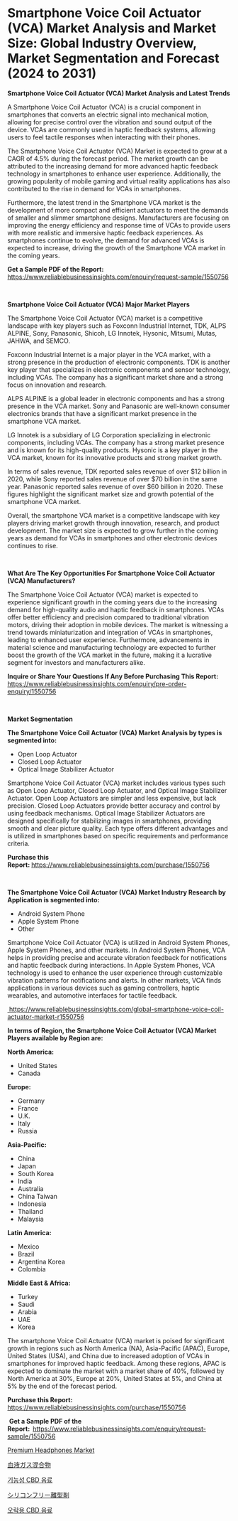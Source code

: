 <p><h1>Smartphone Voice Coil Actuator (VCA) Market Analysis and Market Size: Global Industry Overview, Market Segmentation and Forecast (2024 to 2031)</h1></p><p><strong>Smartphone Voice Coil Actuator (VCA) Market Analysis and Latest Trends</strong></p>
<p><p>A Smartphone Voice Coil Actuator (VCA) is a crucial component in smartphones that converts an electric signal into mechanical motion, allowing for precise control over the vibration and sound output of the device. VCAs are commonly used in haptic feedback systems, allowing users to feel tactile responses when interacting with their phones.</p><p>The Smartphone Voice Coil Actuator (VCA) Market is expected to grow at a CAGR of 4.5% during the forecast period. The market growth can be attributed to the increasing demand for more advanced haptic feedback technology in smartphones to enhance user experience. Additionally, the growing popularity of mobile gaming and virtual reality applications has also contributed to the rise in demand for VCAs in smartphones.</p><p>Furthermore, the latest trend in the Smartphone VCA market is the development of more compact and efficient actuators to meet the demands of smaller and slimmer smartphone designs. Manufacturers are focusing on improving the energy efficiency and response time of VCAs to provide users with more realistic and immersive haptic feedback experiences. As smartphones continue to evolve, the demand for advanced VCAs is expected to increase, driving the growth of the Smartphone VCA market in the coming years.</p></p>
<p><strong>Get a Sample PDF of the Report:&nbsp;</strong> <a href="https://www.reliablebusinessinsights.com/enquiry/request-sample/1550756">https://www.reliablebusinessinsights.com/enquiry/request-sample/1550756</a></p>
<p>&nbsp;</p>
<p><strong>Smartphone Voice Coil Actuator (VCA) Major Market Players</strong></p>
<p><p>The Smartphone Voice Coil Actuator (VCA) market is a competitive landscape with key players such as Foxconn Industrial Internet, TDK, ALPS ALPINE, Sony, Panasonic, Shicoh, LG Innotek, Hysonic, Mitsumi, Mutas, JAHWA, and SEMCO.</p><p>Foxconn Industrial Internet is a major player in the VCA market, with a strong presence in the production of electronic components. TDK is another key player that specializes in electronic components and sensor technology, including VCAs. The company has a significant market share and a strong focus on innovation and research.</p><p>ALPS ALPINE is a global leader in electronic components and has a strong presence in the VCA market. Sony and Panasonic are well-known consumer electronics brands that have a significant market presence in the smartphone VCA market.</p><p>LG Innotek is a subsidiary of LG Corporation specializing in electronic components, including VCAs. The company has a strong market presence and is known for its high-quality products. Hysonic is a key player in the VCA market, known for its innovative products and strong market growth.</p><p>In terms of sales revenue, TDK reported sales revenue of over $12 billion in 2020, while Sony reported sales revenue of over $70 billion in the same year. Panasonic reported sales revenue of over $60 billion in 2020. These figures highlight the significant market size and growth potential of the smartphone VCA market.</p><p>Overall, the smartphone VCA market is a competitive landscape with key players driving market growth through innovation, research, and product development. The market size is expected to grow further in the coming years as demand for VCAs in smartphones and other electronic devices continues to rise.</p></p>
<p>&nbsp;</p>
<p><strong>What Are The Key Opportunities For Smartphone Voice Coil Actuator (VCA) Manufacturers?</strong></p>
<p><p>The Smartphone Voice Coil Actuator (VCA) market is expected to experience significant growth in the coming years due to the increasing demand for high-quality audio and haptic feedback in smartphones. VCAs offer better efficiency and precision compared to traditional vibration motors, driving their adoption in mobile devices. The market is witnessing a trend towards miniaturization and integration of VCAs in smartphones, leading to enhanced user experience. Furthermore, advancements in material science and manufacturing technology are expected to further boost the growth of the VCA market in the future, making it a lucrative segment for investors and manufacturers alike.</p></p>
<p><strong>Inquire or Share Your Questions If Any Before Purchasing This Report:</strong> <a href="https://www.reliablebusinessinsights.com/enquiry/pre-order-enquiry/1550756">https://www.reliablebusinessinsights.com/enquiry/pre-order-enquiry/1550756</a></p>
<p>&nbsp;</p>
<p><strong>Market Segmentation</strong></p>
<p><strong>The Smartphone Voice Coil Actuator (VCA) Market Analysis by types is segmented into:</strong></p>
<p><ul><li>Open Loop Actuator</li><li>Closed Loop Actuator</li><li>Optical Image Stabilizer Actuator</li></ul></p>
<p><p>Smartphone Voice Coil Actuator (VCA) market includes various types such as Open Loop Actuator, Closed Loop Actuator, and Optical Image Stabilizer Actuator. Open Loop Actuators are simpler and less expensive, but lack precision. Closed Loop Actuators provide better accuracy and control by using feedback mechanisms. Optical Image Stabilizer Actuators are designed specifically for stabilizing images in smartphones, providing smooth and clear picture quality. Each type offers different advantages and is utilized in smartphones based on specific requirements and performance criteria.</p></p>
<p><strong>Purchase this Report:&nbsp;</strong><a href="https://www.reliablebusinessinsights.com/purchase/1550756">https://www.reliablebusinessinsights.com/purchase/1550756</a></p>
<p>&nbsp;</p>
<p><strong>The Smartphone Voice Coil Actuator (VCA) Market Industry Research by Application is segmented into:</strong></p>
<p><ul><li>Android System Phone</li><li>Apple System Phone</li><li>Other</li></ul></p>
<p><p>Smartphone Voice Coil Actuator (VCA) is utilized in Android System Phones, Apple System Phones, and other markets. In Android System Phones, VCA helps in providing precise and accurate vibration feedback for notifications and haptic feedback during interactions. In Apple System Phones, VCA technology is used to enhance the user experience through customizable vibration patterns for notifications and alerts. In other markets, VCA finds applications in various devices such as gaming controllers, haptic wearables, and automotive interfaces for tactile feedback.</p></p>
<p><a href="https://www.reliablebusinessinsights.com/global-smartphone-voice-coil-actuator-market-r1550756">&nbsp;https://www.reliablebusinessinsights.com/global-smartphone-voice-coil-actuator-market-r1550756</a></p>
<p><strong>In terms of Region, the Smartphone Voice Coil Actuator (VCA) Market Players available by Region are:</strong></p>
<p>
    <p> <strong> North America: </strong>
        <ul>
            <li>United States</li>
            <li>Canada</li>
        </ul>
        </p> 
    <p> <strong> Europe: </strong>
        <ul>
            <li>Germany</li>
            <li>France</li>
            <li>U.K.</li>
            <li>Italy</li>
            <li>Russia</li>
        </ul>
        </p> 
    <p> <strong> Asia-Pacific: </strong>
        <ul>
            <li>China</li>
            <li>Japan</li>
            <li>South Korea</li>
            <li>India</li>
            <li>Australia</li>
            <li>China Taiwan</li>
            <li>Indonesia</li>
            <li>Thailand</li>
            <li>Malaysia</li>
        </ul>
        </p> 
    <p> <strong> Latin America: </strong>
        <ul>
            <li>Mexico</li>
            <li>Brazil</li>
            <li>Argentina Korea</li>
            <li>Colombia</li>
        </ul>
        </p> 
    <p> <strong> Middle East & Africa: </strong>
        <ul>
            <li>Turkey</li>
            <li>Saudi</li>
            <li>Arabia</li>
            <li>UAE</li>
            <li>Korea</li>
        </ul>
    </p>
    </p>
<p><p>The smartphone Voice Coil Actuator (VCA) market is poised for significant growth in regions such as North America (NA), Asia-Pacific (APAC), Europe, United States (USA), and China due to increased adoption of VCAs in smartphones for improved haptic feedback. Among these regions, APAC is expected to dominate the market with a market share of 40%, followed by North America at 30%, Europe at 20%, United States at 5%, and China at 5% by the end of the forecast period.</p></p>
<p><strong>Purchase this Report: </strong><a href="https://www.reliablebusinessinsights.com/purchase/1550756">https://www.reliablebusinessinsights.com/purchase/1550756</a></p>
<p>&nbsp;<strong>Get a Sample PDF of the Report:&nbsp;&nbsp;</strong><a href="https://www.reliablebusinessinsights.com/enquiry/request-sample/1550756">https://www.reliablebusinessinsights.com/enquiry/request-sample/1550756</a></p>
<p><strong></strong></p>
<p><p><a href="https://github.com/sleepman642/Market-Research-Report-List-1/blob/main/premium-headphones-market.md">Premium Headphones Market</a></p><p><a href="https://github.com/RodHoppe07/Market-Research-Report-List-2/blob/main/9442359148029.md">血液ガス混合物</a></p><p><a href="https://github.com/erwindropdead54/Market-Research-Report-List-1/blob/main/4882440157236.md">기능성 CBD 음료</a></p><p><a href="https://github.com/reliezer65/Market-Research-Report-List-1/blob/main/6314496148030.md">シリコンフリー離型剤</a></p><p><a href="https://github.com/kein8762/Market-Research-Report-List-1/blob/main/6397480157235.md">오락용 CBD 음료</a></p></p>